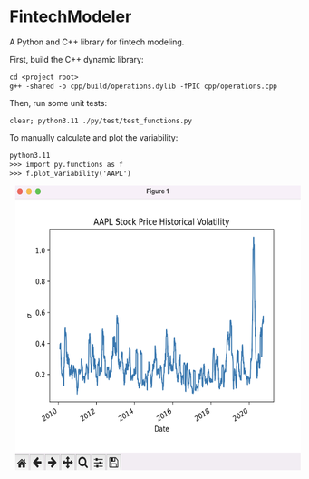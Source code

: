 # FintechModeler
A Python and C++ library for fintech modeling.

First, build the C++ dynamic library:
```
cd <project root>
g++ -shared -o cpp/build/operations.dylib -fPIC cpp/operations.cpp
```

Then, run some unit tests:
```
clear; python3.11 ./py/test/test_functions.py
```

To manually calculate and plot the variability:
```
python3.11 
>>> import py.functions as f
>>> f.plot_variability('AAPL')
```

<p float="left">
  <img src="screenshots/screenshot01.png" height ="502" width="590" hspace="10" />
</p>
